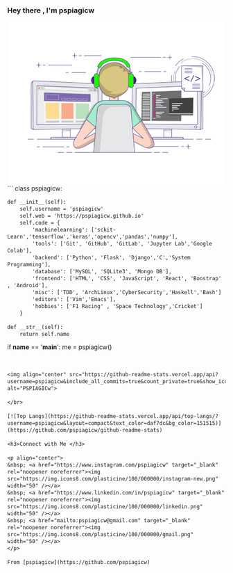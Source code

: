 ### Hey there , I'm pspiagicw

<img alt="GIF" align="right" src="https://raw.githubusercontent.com/pspiagicw/pspiagicw/master/gif3.gif" width="500"/>
```
class pspiagicw:

	def __init__(self):
		self.username = 'pspiagicw'
        self.web = 'https://pspiagicw.github.io'
        self.code = {
			'machinelearning': ['sckit-Learn','tensorflow','keras','opencv','pandas','numpy'],
            'tools': ['Git', 'GitHub', 'GitLab', 'Jupyter Lab','Google Colab'],
            'backend': ['Python', 'Flask', 'Django','C','System Programming'],
            'database': ['MySQL', 'SQLite3', 'Mongo DB'],
            'frontend': ['HTML', 'CSS', 'JavaScript', 'React', 'Boostrap' , 'Android'],
            'misc': ['TDD', 'ArchLinux','CyberSecurity','Haskell','Bash']
			'editors': ['Vim','Emacs'],
			'hobbies': ['F1 Racing' , 'Space Technology','Cricket']
        }

    def __str__(self):
        return self.name
		
if __name__ == '__main__':
    me = pspiagicw()
		
```


<img align="center" src="https://github-readme-stats.vercel.app/api?username=pspiagicw&include_all_commits=true&count_private=true&show_icons=true&line_height=20&title_color=7A7ADB&icon_color=2234AE&text_color=D3D3D3&bg_color=0,000000,130F40" alt="PSPIAGICw">

</br>

[![Top Langs](https://github-readme-stats.vercel.app/api/top-langs/?username=pspiagicw&layout=compact&text_color=daf7dc&bg_color=151515)](https://github.com/pspiagicw/github-readme-stats)

<h3>Connect with Me </h3>

<p align="center">
&nbsp; <a href="https://www.instagram.com/pspiagicw" target="_blank" rel="noopener noreferrer"><img src="https://img.icons8.com/plasticine/100/000000/instagram-new.png" width="50" /></a>  
&nbsp; <a href="https://www.linkedin.com/in/pspiagicw" target="_blank" rel="noopener noreferrer"><img src="https://img.icons8.com/plasticine/100/000000/linkedin.png" width="50" /></a>
&nbsp; <a href="mailto:pspiagicw@gmail.com" target="_blank" rel="noopener noreferrer"><img src="https://img.icons8.com/plasticine/100/000000/gmail.png"  width="50" /></a>
</p>

From [pspiagicw](https://github.com/pspiagicw)
